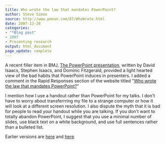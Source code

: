 ```yaml
---
title: Who wrote the law that mandates PowerPoint?
author: Steve Simon
source: http://www.pmean.com/07/WhoWrote.html
date: 2007-12-28
categories:
- "*Blog post"
- 2007
- Presenting research
output: html_document
page_update: complete
---
```


A recent filler item in BMJ, [The PowerPoint presentation][isa1], written by David Isaacs, Stephen Isaacs, and Dominic Fitzgerald, provided a light hearted view of the bad habits that PowerPoint induces in presenters. I added a comment in the Rapid Responses section of the website titled "[Who wrote the law that mandates PowerPoint?][isa2]"

I mention how I use a handout rather than PowerPoint for my talks. I don't have to worry about transferrring my file to a strange computer or how it will look at a different screen resolution. I also dispute the myth that it is bad for people to read your handout while you are talking. If you don't want to totally abandon PowerPoint, I suggest that you use a minimal number of slides, use black text on a white background, and use full sentences rather than a bulleted list.

Earlier versions are [here][sim1] and [here][sim2].

[sim1]: http://www.pmean.com/07/WhoWrote.html
[sim2]: http://new.pmean.com/who-wrote/

[isa1]: http://www.bmj.com/cgi/content/full/335/7633/1292
[isa2]: https://www.bmj.com/content/335/7633/1292/rapid-responses
